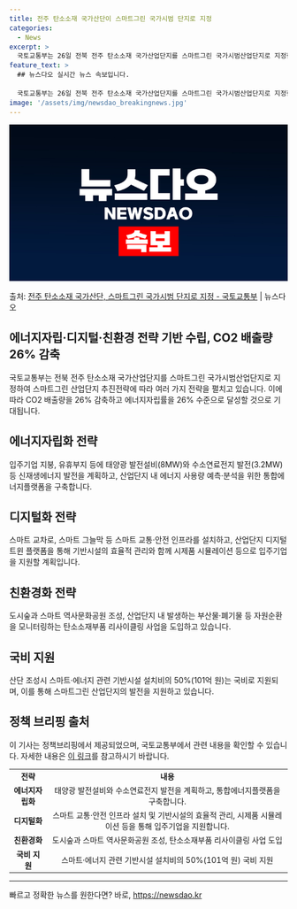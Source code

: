 ```yaml
---
title: 전주 탄소소재 국가산단이 스마트그린 국가시범 단지로 지정
categories:
  - News
excerpt: >
  국토교통부는 26일 전북 전주 탄소소재 국가산업단지를 스마트그린 국가시범산업단지로 지정한다고 밝혔다. 스마트…
feature_text: >
  ## 뉴스다오 실시간 뉴스 속보입니다.

  국토교통부는 26일 전북 전주 탄소소재 국가산업단지를 스마트그린 국가시범산업단지로 지정한다고 밝혔다. 스마트…
image: '/assets/img/newsdao_breakingnews.jpg'
---
```


![뉴스다오 속보](/assets/img/newsdao_breakingnews.jpg)

<p>출처: <a href="https://newsdao.kr/2872" rel="dofollow">전주 탄소소재 국가산단, 스마트그린 국가시범 단지로 지정 - 국토교통부</a> | 뉴스다오</p>

<h2>에너지자립·디지털·친환경 전략 기반 수립, CO2 배출량 26% 감축</h2>
<p data-ke-size="size16">국토교통부는 전북 전주 탄소소재 국가산업단지를 스마트그린 국가시범산업단지로 지정하여 스마트그린 산업단지 추진전략에 따라 여러 가지 전략을 펼치고 있습니다. 이에 따라 CO2 배출량을 26% 감축하고 에너지자립률을 26% 수준으로 달성할 것으로 기대됩니다.</p>

<h2>에너지자립화 전략</h2>
<p data-ke-size="size16">입주기업 지붕, 유휴부지 등에 태양광 발전설비(8MW)와 수소연료전지 발전(3.2MW) 등 신재생에너지 발전을 계획하고, 산업단지 내 에너지 사용량 예측·분석을 위한 통합에너지플랫폼을 구축합니다.</p>

<h2>디지털화 전략</h2>
<p data-ke-size="size16">스마트 교차로, 스마트 그늘막 등 스마트 교통·안전 인프라를 설치하고, 산업단지 디지털트윈 플랫폼을 통해 기반시설의 효율적 관리와 함께 시제품 시뮬레이션 등으로 입주기업을 지원할 계획입니다.</p>

<h2>친환경화 전략</h2>
<p data-ke-size="size16">도시숲과 스마트 역사문화공원 조성, 산업단지 내 발생하는 부산물·폐기물 등 자원순환을 모니터링하는 탄소소재부품 리사이클링 사업을 도입하고 있습니다.</p>

<h2>국비 지원</h2>
<p data-ke-size="size16">산단 조성시 스마트·에너지 관련 기반시설 설치비의 50%(101억 원)는 국비로 지원되며, 이를 통해 스마트그린 산업단지의 발전을 지원하고 있습니다.</p>

<h2>정책 브리핑 출처</h2>
<p data-ke-size="size16">이 기사는 정책브리핑에서 제공되었으며, 국토교통부에서 관련 내용을 확인할 수 있습니다. 자세한 내용은 <a href="https://newsdao.kr/2872" target="_blank" rel="noopener noreferrer">이 링크</a>를 참고하시기 바랍니다.</p>
<table>
  <tbody>
    <tr>
      <td style="text-align: center; height: 17px;"><b>전략</b></td>
      <td style="text-align: center; height: 17px;"><b>내용</b></td>
    </tr>
    <tr>
      <td style="text-align: center; height: 17px;"><b>에너지자립화</b></td>
      <td style="text-align: center; height: 17px;">태양광 발전설비와 수소연료전지 발전을 계획하고, 통합에너지플랫폼을 구축합니다.</td>
    </tr>
    <tr>
      <td style="text-align: center; height: 17px;"><b>디지털화</b></td>
      <td style="text-align: center; height: 17px;">스마트 교통·안전 인프라 설치 및 기반시설의 효율적 관리, 시제품 시뮬레이션 등을 통해 입주기업을 지원합니다.</td>
    </tr>
    <tr>
      <td style="text-align: center; height: 17px;"><b>친환경화</b></td>
      <td style="text-align: center; height: 17px;">도시숲과 스마트 역사문화공원 조성, 탄소소재부품 리사이클링 사업 도입</td>
    </tr>
    <tr>
      <td style="text-align: center; height: 17px;"><b>국비 지원</b></td>
      <td style="text-align: center; height: 17px;">스마트·에너지 관련 기반시설 설치비의 50%(101억 원) 국비 지원</td>
    </tr>
  </tbody>
</table>
<hr> 

빠르고 정확한 뉴스를 원한다면? 바로, <a href="https://newsdao.kr" rel="dofollow">https://newsdao.kr</a>


    
